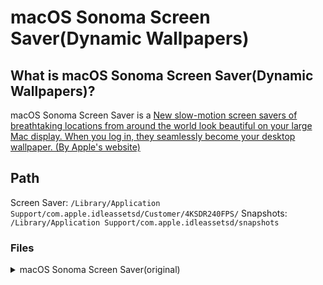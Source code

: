 # macOS Sonoma Screen Saver(Dynamic Wallpapers)

## What is macOS Sonoma Screen Saver(Dynamic Wallpapers)?

macOS Sonoma Screen Saver is a [New slow-motion screen savers of breathtaking locations from around the world look beautiful on your large Mac display. When you log in, they seamlessly become your desktop wallpaper. (By Apple's website)](https://www.apple.com/macos/sonoma/)

## Path

Screen Saver: `/Library/Application Support/com.apple.idleassetsd/Customer/4KSDR240FPS/`
Snapshots: `/Library/Application Support/com.apple.idleassetsd/snapshots`

### Files

<details>
<summary>macOS Sonoma Screen Saver(original)</summary>
| File name | Snapshot | Title | Category | Link(YouTube) | Link(Apple) |
|:----------|:---------|:------|:-------- |:------------- |:----------- |
| FE876489-CBD5-479B-A8F0-1B67F0741CEA.mov | snapshot/FE876489-CBD5-479B-A8F0-1B67F0741CEA.jpg | Sonoma Horizon | Landscape | | |
| 94DAB450-A650-4DFC-99B2-A0F0D8AD6649.mov | snapshot/94DAB450-A650-4DFC-99B2-A0F0D8AD6649.jpg | Sonoma Evening | Landscape | | |
| 097CA871-A1C2-40F7-97F0-EFAABF555BBC.mov | snapshot/097CA871-A1C2-40F7-97F0-EFAABF555BBC.jpg | Sonoma Clouds | Landscape | | |
| C3C48B18-E4AE-4A62-877D-0B0D74CDC9E0.mov | snapshot/C3C48B18-E4AE-4A62-877D-0B0D74CDC9E0.jpg | Sonoma from Above | Landscape | | |
| 12718607-0FE6-4B8C-B571-A320CDD67897.mov | snapshot/12718607-0FE6-4B8C-B571-A320CDD67897.jpg | Sonoma River | Landscape | | |
| F390FE3B-FA61-483D-BADC-2447F89951BA.mov | snapshot/F390FE3B-FA61-483D-BADC-2447F89951BA.jpg | California's Temblor Range | Landscape | | |
| 4A3590EC-FF30-41E7-85FE-210FF6112917.mov | snapshot/4A3590EC-FF30-41E7-85FE-210FF6112917.jpg | California's Carrizo Plain | Landscape | | |
| 473C2FDC-0B75-497A-B1FE-AA1863C9C885.mov | snapshot/473C2FDC-0B75-497A-B1FE-AA1863C9C885.jpg | California Wildflowers | Landscape | | |
| AA5E82B9-289A-480C-A14B-242989107275.mov | snapshot/AA5E82B9-289A-480C-A14B-242989107275.jpg | Redwoods from Above | Landscape | | |
| 97447D85-960C-4B2A-A101-048284D95853.mov | snapshot/97447D85-960C-4B2A-A101-048284D95853.jpg | Redwoods River | Landscape | | |
| 8A57476A-E177-4AAD-B317-643F681584E1.mov | snapshot/8A57476A-E177-4AAD-B317-643F681584E1.jpg | Oregon Sunset | Landscape | | |
| 15A8BC97-45AC-45DC-9AF9-313808C578BC.mov | snapshot/15A8BC97-45AC-45DC-9AF9-313808C578BC.jpg | Oregon Coastline | Landscape | | |
| AB7FC3C3-8853-45CD-AB6E-89F0985C2922.mov | snapshot/AB7FC3C3-8853-45CD-AB6E-89F0985C2922.jpg | Utah Evening | Landscape | | |
| 47BC0599-72E7-43C4-8BE1-CBCE2432E2A5.mov | snapshot/47BC0599-72E7-43C4-8BE1-CBCE2432E2A5.jpg | Arizona's Coal Mine Canyon | Landscape | | |
| D759828B-4BAB-456B-AD75-225BA238F925.mov | snapshot/D759828B-4BAB-456B-AD75-225BA238F925.jpg | Utah's Lake Powell | Landscape | | |
| 7530C83C-8F7B-42C6-BB71-5FA2ED070BEC.mov | snapshot/7530C83C-8F7B-42C6-BB71-5FA2ED070BEC.jpg | Utah's Cathedral Canyon | Landscape | | |
| A168628E-11EE-4456-AD66-E7E3E47D1B21.mov | snapshot/A168628E-11EE-4456-AD66-E7E3E47D1B21.jpg | Utah's Olympia Bar | Landscape | | |
| 100858D2-FE01-4B70-8E2D-3FCF20AFE6B5.mov | snapshot/100858D2-FE01-4B70-8E2D-3FCF20AFE6B5.jpg | Utah's Monument Valley | Landscape | | |
| 1A17ED86-9E0D-4DF2-8CF3-5AB5DB67A348.mov | snapshot/1A17ED86-9E0D-4DF2-8CF3-5AB5DB67A348.jpg | Utah's Factory Butte | Landscape | | |
| 8002C4C8-C611-4894-A068-3D3A3C03472A.mov | snapshot/8002C4C8-C611-4894-A068-3D3A3C03472A.jpg | Grand Canyon River Valley | Landscape | | |
| E334A6D2-7145-47C8-9B00-C20DED08B2D5.mov | snapshot/E334A6D2-7145-47C8-9B00-C20DED08B2D5.jpg | Grand Canyon Evening | Landscape| | |
| F9F918CD-E15F-4F01-A326-84A44650C5C9.mov | snapshot/F9F918CD-E15F-4F01-A326-84A44650C5C9.jpg | Grand Canyon Sunset | Landscape | | |
| AE0115AE-C53B-4DB9-B12F-CA4B7B630CC9.mov | snapshot/AE0115AE-C53B-4DB9-B12F-CA4B7B630CC9.jpg | Grand Canyon Sediment | Landscape | | |
| DD266E1F-5DF2-4CDB-A2EB-26CE35664657.mov | snapshot/DD266E1F-5DF2-4CDB-A2EB-26CE35664657.jpg | Grand Canyon from Above | Landscape | | |
| DDE50C77-B7CB-4488-9EB1-D1B13BF21FFE.mov | snapshot/DDE50C77-B7CB-4488-9EB1-D1B13BF21FFE.jpg | Iceland Glacier | Landscape | | |
| 2F17FCCE-6CCA-4AFA-A08A-C50BF9812DA5.mov | snapshot/2F17FCCE-6CCA-4AFA-A08A-C50BF9812DA5.jpg | Iceland Snow Caps | Landscape | | |
| 8ACF5D77-B22C-416F-B12A-72FB35E2834F.mov | snapshot/8ACF5D77-B22C-416F-B12A-72FB35E2834F.jpg | Iceland Fjord from Above | Landscape | | |
| E54D5AFE-F362-4D48-A20D-F2C21D2B5330.mov | snapshot/E54D5AFE-F362-4D48-A20D-F2C21D2B5330.jpg | Iceland Fjord | Landscape | | |
| 8590D0C5-E344-4FAC-A39A-FD7BC652AEDA.mov | snapshot/8590D0C5-E344-4FAC-A39A-FD7BC652AEDA.jpg | Iceland Coast | Landscape | | |
| D7950C0A-27B9-4034-AB5B-EDB89D41341A.mov | snapshot/D7950C0A-27B9-4034-AB5B-EDB89D41341A.jpg | Iceland Lake | Landscape | | |
| F9518D54-04A7-4793-8666-CFC114D73CE5.mov | snapshot/F9518D54-04A7-4793-8666-CFC114D73CE5.jpg | Iceland Riverbed | Landscape | | |
| 5C987900-AD53-469C-8210-CABBCCDDFCAE.mov | snapshot/5C987900-AD53-469C-8210-CABBCCDDFCAE.jpg | Patagonia Mountain | Landscape | | |
| B004358B-5A27-42E5-B49E-93FC100B2371.mov | snapshot/B004358B-5A27-42E5-B49E-93FC100B2371.jpg | Patagonia Lake | Landscape | | |
| E5D58CC2-3C52-4206-9DA2-427DC88B5896.mov | snapshot/E5D58CC2-3C52-4206-9DA2-427DC88B5896.jpg | Patagonia Range | Landscape | | |
| 25A6CFB2-3570-4448-B114-244A4E454B7A.mov | snapshot/25A6CFB2-3570-4448-B114-244A4E454B7A.jpg | Patagonia River | Landscape | | |
| EE01F02D-1413-436C-AB05-410F224A5B7B.mov | snapshot/EE01F02D-1413-436C-AB05-410F224A5B7B.jpg | Greenland Evening | Landscape | | |
| 2F52E34C-39D4-4AB1-9025-8F7141FAA720.mov | snapshot/2F52E34C-39D4-4AB1-9025-8F7141FAA720.jpg | Greenland Coast | | Landscape | |
| B8F204CE-6024-49AB-85F9-7CA2F6DCD226.mov | snapshot/B8F204CE-6024-49AB-85F9-7CA2F6DCD226.jpg | Greenland Glacier | Landscape | | |
| E487C6EF-B3FB-427B-A2BE-8CBA60F902F0.mov | snapshot/E487C6EF-B3FB-427B-A2BE-8CBA60F902F0.jpg | Yosemite Clouds | | Landscape | |
| E5799A24-1949-4E66-A17B-B5EB05F28C5D.mov | snapshot/E5799A24-1949-4E66-A17B-B5EB05F28C5D.jpg | Yosemite Silhouette | Landscape | | |
| DAD82DCE-F3AE-4AEC-8A79-1694D412FC0A.mov | snapshot/DAD82DCE-F3AE-4AEC-8A79-1694D412FC0A.jpg | Yosemite from Above | Landscape | | |
| E540DEE6-4C40-42C8-9CCC-D4CB0FAD7D7B.mov | snapshot/E540DEE6-4C40-42C8-9CCC-D4CB0FAD7D7B.jpg | Yosemite Horizon | Landscape | | |
| 8D04D70F-738B-441D-8D43-AF46B2BF8062.mov | snapshot/8D04D70F-738B-441D-8D43-AF46B2BF8062.jpg | Yosemite Snow Caps | Landscape | | |
| 81CA5ACD-E682-4D8B-A948-0F147EB6ED4F.mov | snapshot/81CA5ACD-E682-4D8B-A948-0F147EB6ED4F.jpg | Yosemite Mountains | Landscape | | |
| 4109D42A-D717-46A7-A9A2-FE53A82B25C0.mov | snapshot/4109D42A-D717-46A7-A9A2-FE53A82B25C0.jpg | Yosemite Valley | Landscape | | |
| 044AD56C-A107-41B2-90CC-E60CCACFBCF5.mov | snapshot/044AD56C-A107-41B2-90CC-E60CCACFBCF5.jpg | China Silhouette | Landscape | | |
| 22162A9B-DB90-4517-867C-C676BC3E8E95.mov | snapshot/22162A9B-DB90-4517-867C-C676BC3E8E95.jpg | China's Great Wall | Landscape | | |
| 9CCB8297-E9F5-4699-AE1F-890CFBD5E29C.mov | snapshot/9CCB8297-E9F5-4699-AE1F-890CFBD5E29C.jpg | China Paddy Field | Landscape | | |
| B876B645-3955-420E-99DF-60139E451CF3.mov | snapshot/B876B645-3955-420E-99DF-60139E451CF3.jpg | China Mountains | Landscape | | |
| D5E76230-81A3-4F65-A1BA-51B8CADED625.mov | snapshot/D5E76230-81A3-4F65-A1BA-51B8CADED625.jpg | China Mountain Cliffs | Landscape | | |
| F0236EC5-EE72-4058-A6CE-1F7D2E8253BF.mov | snapshot/F0236EC5-EE72-4058-A6CE-1F7D2E8253BF.jpg | China's Great Wall Daylight | Landscape | | |
| 258A6797-CC13-4C3A-AB35-4F25CA3BF474.mov | snapshot/258A6797-CC13-4C3A-AB35-4F25CA3BF474.jpg | Hawaii Clouds Light | Landscape | | |
| 12E0343D-2CD9-48EA-AB57-4D680FB6D0C7.mov | snapshot/12E0343D-2CD9-48EA-AB57-4D680FB6D0C7.jpg | Hawaii Coastline | Landscape | | |
| 3D729CFC-9000-48D3-A052-C5BD5B7A6842.mov | snapshot/3D729CFC-9000-48D3-A052-C5BD5B7A6842.jpg | Hawaii Ocean | Landscape | | |
| 499995FA-E51A-4ACE-8DFD-BDF8AFF6C943.mov | snapshot/499995FA-E51A-4ACE-8DFD-BDF8AFF6C943.jpg | Hawaii Valley | Landscape | | |
| 82BD33C9-B6D2-47E7-9C42-AA3B7758921A.mov | snapshot/82BD33C9-B6D2-47E7-9C42-AA3B7758921A.jpg | Hawaii Clouds Dark | Landscape | | |
| E161929C-0819-4BC2-8359-550C081C7D54.mov | snapshot/E161929C-0819-4BC2-8359-550C081C7D54.jpg | Scotland Castle | Landscape | | |
| 0C747C29-4BF8-43F6-A5CC-2E012E555341.mov | snapshot/0C747C29-4BF8-43F6-A5CC-2E012E555341.jpg | Scotland Coast | Landscape | | |
| 3954A7C4-51EC-4ABC-ABA3-6757AC91C7CF.mov | snapshot/3954A7C4-51EC-4ABC-ABA3-6757AC91C7CF.jpg | Scotland Lake| | Landscape | |
| 001C94AE-2BA4-4E77-A202-F7DE60E8B1C8.mov | snapshot/001C94AE-2BA4-4E77-A202-F7DE60E8B1C8.jpg | Liwa Dune Fields| Landscape | | |
| AFA22C08-A486-4CE8-9A13-E355B6C38559.mov | snapshot/AFA22C08-A486-4CE8-9A13-E355B6C38559.jpg | Liva Horizon | Landscape | | |
| 00BA71CD-2C54-415A-A68A-8358E677D750.mov | snapshot/00BA71CD-2C54-415A-A68A-8358E677D750.jpg | Dubai Skyline | Cityscape | | |
| 9680B8EB-CE2A-4395-AF41-402801F4D6A6.mov | snapshot/9680B8EB-CE2A-4395-AF41-402801F4D6A6.jpg | Dubai Night | Cityscape | | |
| 3FFA2A97-7D28-49EA-AA39-5BC9051B2745.mov | snapshot/3FFA2A97-7D28-49EA-AA39-5BC9051B2745.jpg | Dubai Creek | Cityscape | | |
| 876D51F4-3D78-4221-8AD2-F9E78C0FD9B9.mov | snapshot/876D51F4-3D78-4221-8AD2-F9E78C0FD9B9.jpg | Dubai from Above | Cityscape | | |
| E991AC0C-F272-44D8-88F3-05F44EDFE3AE.mov | snapshot/E991AC0C-F272-44D8-88F3-05F44EDFE3AE.jpg | Dubai Creek Harbor | Cityscape | | |
| 35693AEA-F8C4-4A80-B77D-C94B20A68956.mov | snapshot/35693AEA-F8C4-4A80-B77D-C94B20A68956.jpg | Los Angeles Overpass | Cityscape | | |
| 92E48DE9-13A1-4172-B560-29B4668A87EE.mov | snapshot/92E48DE9-13A1-4172-B560-29B4668A87EE.jpg | Los Angeles Beach | Cityscape | | |
| CE279831-1CA7-4A83-A97B-FF1E20234396.mov | snapshot/CE279831-1CA7-4A83-A97B-FF1E20234396.jpg | Los Angeles Airport | Cityscape | | |
| 89B1643B-06DD-4DEC-B1B0-774493B0F7B7.mov | snapshot/89B1643B-06DD-4DEC-B1B0-774493B0F7B7.jpg | Los Angeles Sunset | Cityscape | | |
| EC67726A-8212-4C5E-83CF-8412932740D2.mov | snapshot/EC67726A-8212-4C5E-83CF-8412932740D2.jpg | Los Angeles Hills | Cityscape | | |
| F5804DD6-5963-40DA-9FA0-39C0C6E6DEF9.mov | snapshot/F5804DD6-5963-40DA-9FA0-39C0C6E6DEF9.jpg | Los Angeles Night | Cityscape | | |
| F604AF56-EA77-4960-AEF7-82533CC1A8B3.mov | snapshot/F604AF56-EA77-4960-AEF7-82533CC1A8B3.jpg | London Evening | Cityscape | | |
| 58754319-8709-4AB0-8674-B34F04E7FFE2.mov | snapshot/58754319-8709-4AB0-8674-B34F04E7FFE2.jpg | London Skyline | Cityscape | | |
| 7F4C26C2-67C2-4C3A-8F07-8A7BF6148C97.mov | snapshot/7F4C26C2-67C2-4C3A-8F07-8A7BF6148C97.jpg | London Thames | Cityscape | | |
| A5AAFF5D-8887-42BB-8AFD-867EF557ED85.mov | snapshot/A5AAFF5D-8887-42BB-8AFD-867EF557ED85.jpg | London from Above | Cityscape | | |
| 44166C39-8566-4ECA-BD16-43159429B52F.mov | snapshot/44166C39-8566-4ECA-BD16-43159429B52F.jpg | New York Night | Cityscape | | |
| 840FE8E4-D952-4680-B1A7-AC5BACA2C1F8.mov | snapshot/840FE8E4-D952-4680-B1A7-AC5BACA2C1F8.jpg | New York Midtown | Cityscape | | |
| 3BA0CFC7-E460-4B59-A817-B97F9EBB9B89.mov | snapshot/3BA0CFC7-E460-4B59-A817-B97F9EBB9B89.jpg | New York from Above | Cityscape | | |
| 640DFB00-FBB9-45DA-9444-9F663859F4BC.mov | snapshot/640DFB00-FBB9-45DA-9444-9F663859F4BC.jpg | New York Skyline | Cityscape | | |
| 29BDF297-EB43-403A-8719-A78DA11A2948.mov | snapshot/29BDF297-EB43-403A-8719-A78DA11A2948.jpg | San Francisco Evening | Cityscape | | |
| 72B4390D-DF1D-4D51-B179-229BBAEFFF2C.mov | snapshot/72B4390D-DF1D-4D51-B179-229BBAEFFF2C.jpg | San Francisco's Gold Gate Bridge | Cityscape | | |
| 4AD99907-9E76-408D-A7FC-8429FF014201.mov | snapshot/4AD99907-9E76-408D-A7FC-8429FF014201.jpg | San Francisco's Ferry Building | Cityscape | | |
| 3E94AE98-EAF2-4B09-96E3-452F46BC114E.mov | snapshot/3E94AE98-EAF2-4B09-96E3-452F46BC114E.jpg | San Francisco Night | Cityscape | | |
| 85CE77BF-3413-4A7B-9B0F-732E96229A73.mov | snapshot/85CE77BF-3413-4A7B-9B0F-732E96229A73.jpg | San Francisco Skyline | Cityscape| | |
| DE851E6D-C2BE-4D9F-AB54-0F9CE994DC51.mov | snapshot/DE851E6D-C2BE-4D9F-AB54-0F9CE994DC51.jpg | San Francisco Bay | Cityscape | | |
| EE533FBD-90AE-419A-AD13-D7A60E2015D6.mov | snapshot/EE533FBD-90AE-419A-AD13-D7A60E2015D6.jpg | San Francisco Fog | Cityscape | | |
| FE8E1F9D-59BA-4207-B626-28E34D810D0A.mov | snapshot/FE8E1F9D-59BA-4207-B626-28E34D810D0A.jpg | Hong Kong Harbor | Cityscape | | |
| 024891DE-B7F6-4187-BFE0-E6D237702EF0.mov | snapshot/024891DE-B7F6-4187-BFE0-E6D237702EF0.jpg | Hong Kong Skyline | Cityscape | | |
| C8559883-6F3E-4AF2-8960-903710CD47B7.mov | snapshot/C8559883-6F3E-4AF2-8960-903710CD47B7.jpg | Hong Kong Horizon | Cityscape | | |
| E99FA658-A59A-4A2D-9F3B-58E7BDC71A9A.mov | snapshot/E99FA658-A59A-4A2D-9F3B-58E7BDC71A9A.jpg | Hong Kong Night | Cityscape | | |
| C7AD3D0A-7EDF-412C-A237-B3C9D27381A1.mov | snapshot/C7AD3D0A-7EDF-412C-A237-B3C9D27381A1.jpg | Alaskan Jellies Light | Underwater | | |
| C6DC4E54-1130-44F8-AF6F-A551D8E8A181.mov | snapshot/C6DC4E54-1130-44F8-AF6F-A551D8E8A181.jpg | Alaskan Jellies Dark | Underwater | | |
| 27A37B0F-738D-4644-A7A4-E33E7A6C1175.mov | snapshot/27A37B0F-738D-4644-A7A4-E33E7A6C1175.jpg | California Dolphin Pod | Underwater | | |
| EB3F48E7-D30F-4079-858F-1A61331D5026.mov | snapshot/EB3F48E7-D30F-4079-858F-1A61331D5026.jpg | California Kelp Forest | Underwater | | |
| 8C31B06F-91A4-4F7C-93ED-56146D7F48B9.mov | snapshot/8C31B06F-91A4-4F7C-93ED-56146D7F48B9.jpg | Tahiti Coast | Underwater | | |
| 149E7795-DBDA-4F5D-B39A-14712F841118.mov | snapshot/149E7795-DBDA-4F5D-B39A-14712F841118.jpg | Tahiti Waves Mist | Underwater | | |
| 83C65C90-270C-4490-9C69-F51FE03D7F06.mov | snapshot/83C65C90-270C-4490-9C69-F51FE03D7F06.jpg | Seal Pod | Underwater | | |
| F07CC61B-30FC-4614-BDAD-3240B61F6793.mov | snapshot/F07CC61B-30FC-4614-BDAD-3240B61F6793.jpg | Palau Coral Colors | Underwater | | |
| 2B30E324-E4FF-4CC1-BA45-A958C2D2B2EC.mov | snapshot/2B30E324-E4FF-4CC1-BA45-A958C2D2B2EC.jpg | Barracuda Battery | Underwater | | |
| BA4ECA11-592F-4727-9221-D2A32A16EB28.mov | snapshot/BA4ECA11-592F-4727-9221-D2A32A16EB28.jpg | Palau Jellies Dark | Underwater | | |
| EC3DC957-D4C2-4732-AACE-7D0C0F390EC8.mov | snapshot/EC3DC957-D4C2-4732-AACE-7D0C0F390EC8.jpg | Palau Jellies Light | Underwater | | |
| E580E5A5-0888-4BE8-A4CA-F74A18A643C3.mov | snapshot/E580E5A5-0888-4BE8-A4CA-F74A18A643C3.jpg | Palau Jellies Blue | Underwater | | |
| DD47D8E1-CB66-4C12-BFEA-2ADB0D8D1E2E.mov | snapshot/DD47D8E1-CB66-4C12-BFEA-2ADB0D8D1E2E.jpg | Humpback Whale | Underwater | | |
| 537A4DAB-83B0-4B66-BCD1-05E5DBB4A268.mov | snapshot/537A4DAB-83B0-4B66-BCD1-05E5DBB4A268.jpg | Jack School | Underwater | | |
| CE9B5D5B-B6E7-47C5-8C04-59BF182E98FB.mov | snapshot/CE9B5D5B-B6E7-47C5-8C04-59BF182E98FB.jpg | Costa Rica Dolphin Pod | Underwater | | |
| 687D03A2-18A5-4181-8E85-38F3A13409B9.mov | snapshot/687D03A2-18A5-4181-8E85-38F3A13409B9.jpg | Bumpheads | Underwater | | |
| 58C75C62-3290-47B8-849C-56A583173570.mov | snapshot/58C75C62-3290-47B8-849C-56A583173570.jpg | Cownose Rays | Underwater | | |
| 3716DD4B-01C0-4F5B-8DD6-DB771EC472FB.mov | snapshot/3716DD4B-01C0-4F5B-8DD6-DB771EC472FB.jpg | Gray Reef Sharks | Underwater | | |
| 6143116D-03BB-485E-864E-A8CF58ACF6F1.mov | snapshot/6143116D-03BB-485E-864E-A8CF58ACF6F1.jpg | Kelp Dark | Underwater | | |
| 82175C1F-153C-4EC8-AE37-2860EA828004.mov | snapshot/82175C1F-153C-4EC8-AE37-2860EA828004.jpg | Red Sea Coral from Above | Underwater | | |
| 581A4F1A-2B6D-468C-A1BE-6F473F06D10B.mov | snapshot/581A4F1A-2B6D-468C-A1BE-6F473F06D10B.jpg | Sea Stars | Underwater | | |
| F439B0A7-D18C-4B14-9681-6520E6A74FE9.mov | snapshot/F439B0A7-D18C-4B14-9681-6520E6A74FE9.jpg | Middle East | Earth | | |
| 2F72BC1E-3D76-456C-81EB-842EBA488C27.mov | snapshot/2F72BC1E-3D76-456C-81EB-842EBA488C27.jpg | North Africa | Earth | | |
| 4F881F8B-A7D9-4FDB-A917-17BF6AC5A589.mov | snapshot/4F881F8B-A7D9-4FDB-A917-17BF6AC5A589.jpg | Caribbean | Earth | | |
| 03EC0F5E-CCA8-4E0A-9FEC-5BD1CE151182.mov | snapshot/03EC0F5E-CCA8-4E0A-9FEC-5BD1CE151182.jpg | Antarctica's Southern Lights | Earth | | |
| 64D11DAB-3B57-4F14-AD2F-E59A9282FA44.mov | snapshot/64D11DAB-3B57-4F14-AD2F-E59A9282FA44.jpg | North Atlantic | Earth | | |
| 7C643A39-C0B2-4BA0-8BC2-2EAA47CC580E.mov | snapshot/7C643A39-C0B2-4BA0-8BC2-2EAA47CC580E.jpg | Europe Night | Earth | | |
| D5CFB2FF-5F8C-4637-816B-3E42FC1229B8.mov | snapshot/D5CFB2FF-5F8C-4637-816B-3E42FC1229B8.jpg | Caribbean Islands | Earth | | |
| 1088217C-1410-4CF7-BDE9-8F573A4DBCD9.mov | snapshot/1088217C-1410-4CF7-BDE9-8F573A4DBCD9.jpg | Caribbean Sea | Earth | | |
| 63C042F0-90EF-4A95-B7CC-CC9A64BF8421.mov | snapshot/63C042F0-90EF-4A95-B7CC-CC9A64BF8421.jpg | West Africa | Earth | | |
| 009BA758-7060-4479-8EE8-FB9B40C8FB97.mov | snapshot/009BA758-7060-4479-8EE8-FB9B40C8FB97.jpg | East Asia | Earth | | |
| E5DB138A-F04E-4619-B896-DE5CB538C534.mov | snapshot/E5DB138A-F04E-4619-B896-DE5CB538C534.jpg | Southern Europe Night | Earth | | |
| A837FA8C-C643-4705-AE92-074EFDD067F7.mov | snapshot/A837FA8C-C643-4705-AE92-074EFDD067F7.jpg | Africa | Earth | | |
| B1B5DDC5-73C8-4920-8133-BACCE38A08DE.mov | snapshot/B1B5DDC5-73C8-4920-8133-BACCE38A08DE.jpg | New York | Earth | | |
| 737E9E24-49BE-4104-9B72-F352DE1AD2BF.mov | snapshot/737E9E24-49BE-4104-9B72-F352DE1AD2BF.jpg | North America Aurora | Earth | | |
| 3C4678E4-4D3D-4A40-8817-77752AEA62EB.mov | snapshot/3C4678E4-4D3D-4A40-8817-77752AEA62EB.jpg | Nile Delta | Earth | | |
| 7719B48A-2005-4011-9280-2F64EEC6FD91.mov | snapshot/7719B48A-2005-4011-9280-2F64EEC6FD91.jpg | Southern California | Earth | | |
| 78911B7E-3C69-47AD-B635-9C2486F6301D.mov | snapshot/78911B7E-3C69-47AD-B635-9C2486F6301D.jpg | New Zealand | Earth | | |
| E556BBC5-D0A0-4DB1-AC77-BC76E4A526F4.mov | snapshot/E556BBC5-D0A0-4DB1-AC77-BC76E4A526F4.jpg | Sahara | Earth | | |
| 87060EC2-D006-4102-98CC-3005C68BB343.mov | snapshot/87060EC2-D006-4102-98CC-3005C68BB343.jpg | South Africa | Earth | | |
| 6324F6EB-E0F1-468F-AC2E-A983EBDDD53B.mov | snapshot/6324F6EB-E0F1-468F-AC2E-A983EBDDD53B.jpg | China Night | Earth | | |
| 12318CCB-3F78-43B7-A854-EFDCCE5312CD.mov | snapshot/12318CCB-3F78-43B7-A854-EFDCCE5312CD.jpg | California | Earth | | |
| 81337355-E156-4242-AAF4-711768D30A54.mov | snapshot/81337355-E156-4242-AAF4-711768D30A54.jpg | Australia | Earth | | |
</details>
